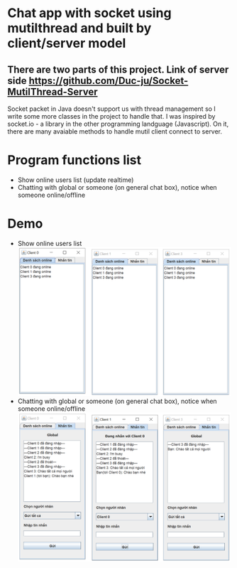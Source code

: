 # Chat app with socket using mutilthread and built by client/server model
There are two parts of this project.
Link of server side https://github.com/Duc-ju/Socket-MutilThread-Server
-----
Socket packet in Java doesn't support us with thread management so I write some more classes in the project to handle that.
I was inspired by socket.io - a library in the other programming landguage (Javascript). On it, there are many avaiable methods to handle mutil client connect to server.
# Program functions list
 - Show online users list (update realtime)
 - Chatting with global or someone (on general chat box), notice when someone online/offline
# Demo
 - Show online users list
![Screenshot](/demo-image/1.PNG)
 - Chatting with global or someone (on general chat box), notice when someone online/offline
![Screenshot](/demo-image/2.PNG)
